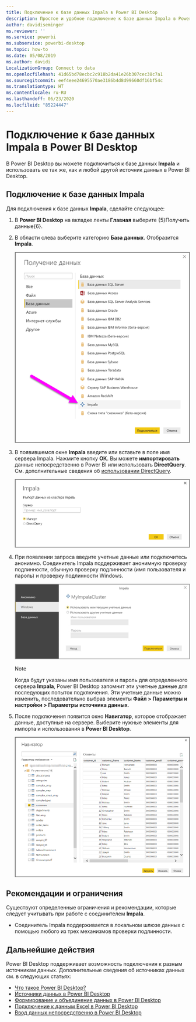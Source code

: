 ```yaml
---
title: Подключение к базе данных Impala в Power BI Desktop
description: Простое и удобное подключение к базе данных Impala в Power BI Desktop и ее использование
author: davidiseminger
ms.reviewer: ''
ms.service: powerbi
ms.subservice: powerbi-desktop
ms.topic: how-to
ms.date: 05/08/2019
ms.author: davidi
LocalizationGroup: Connect to data
ms.openlocfilehash: 41d65bd78ecbc2c918b2da41e26b307cec38c7a1
ms.sourcegitcommit: eef4eee24695570ae3186b4d8d99660df16bf54c
ms.translationtype: HT
ms.contentlocale: ru-RU
ms.lasthandoff: 06/23/2020
ms.locfileid: "85224447"
---
```

# <a name="connect-to-an-impala-database-in-power-bi-desktop"></a>Подключение к базе данных Impala в Power BI Desktop
В Power BI Desktop вы можете подключиться к базе данных **Impala** и использовать ее так же, как и любой другой источник данных в Power BI Desktop.

## <a name="connect-to-an-impala-database"></a>Подключение к базе данных Impala
Для подключения к базе данных **Impala**, сделайте следующее: 

1. В **Power BI Desktop** на вкладке ленты **Главная** выберите {5}Получить данные{6}. 

2. В области слева выберите категорию **База данных**. Отобразится **Impala**.

    ![Получить данные](media/desktop-connect-impala/connect_impala_2.png)

3. В появившемся окне **Impala** введите или вставьте в поле имя сервера Impala. Нажмите кнопку **ОК**. Вы можете **импортировать** данные непосредственно в Power BI или использовать **DirectQuery**. См. дополнительные сведения об [использовании DirectQuery](desktop-use-directquery.md).

    ![Окно Impala](media/desktop-connect-impala/connect_impala_3a.png)

4. При появлении запроса введите учетные данные или подключитесь анонимно. Соединитель Impala поддерживает анонимную проверку подлинности, обычную проверку подлинности (имя пользователя и пароль) и проверку подлинности Windows.

    ![Соединитель Impala](media/desktop-connect-impala/connect_impala_4.png)

    > [!NOTE]
    > Когда будут указаны имя пользователя и пароль для определенного сервера **Impala**, Power BI Desktop запомнит эти учетные данные для последующих попыток подключения. Эти учетные данные можно изменить, последовательно выбрав элементы **Файл > Параметры и настройки > Параметры источника данных**.


5. После подключения появится окно **Навигатор**, которое отображает данные, доступные на сервере. Выберите нужные элементы для импорта и использования в **Power BI Desktop**.

    ![Окно "Навигатор"](media/desktop-connect-impala/connect_impala_5.png)

## <a name="considerations-and-limitations"></a>Рекомендации и ограничения
Существуют определенные ограничения и рекомендации, которые следует учитывать при работе с соединителем **Impala**.

* Соединитель Impala поддерживается в локальном шлюзе данных с помощью любого из трех механизмов проверки подлинности.

## <a name="next-steps"></a>Дальнейшие действия
Power BI Desktop поддерживает возможность подключения к разным источникам данных. Дополнительные сведения об источниках данных см. в следующих статьях:

* [Что такое Power BI Desktop?](../fundamentals/desktop-what-is-desktop.md)
* [Источники данных в Power BI Desktop](desktop-data-sources.md)
* [Формирование и объединение данных в Power BI Desktop](desktop-shape-and-combine-data.md)
* [Подключение к данным Excel в Power BI Desktop](desktop-connect-excel.md)   
* [Ввод данных непосредственно в Power BI Desktop](desktop-enter-data-directly-into-desktop.md)   
